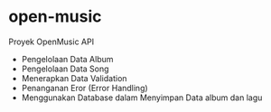 # open-music
Proyek OpenMusic API

- Pengelolaan Data Album
- Pengelolaan Data Song
- Menerapkan Data Validation
- Penanganan Eror (Error Handling)
- Menggunakan Database dalam Menyimpan Data album dan lagu
